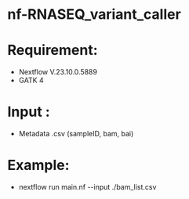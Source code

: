 # nf-RNASEQ_variant_caller

# Requirement:

- Nextflow V.23.10.0.5889
- GATK 4

# Input :

- Metadata .csv (sampleID, bam, bai)

# Example:

* nextflow run main.nf --input ./bam_list.csv
